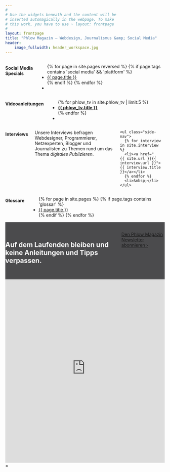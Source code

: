 ```yaml
---
#
# Use the widgets beneath and the content will be
# inserted automagically in the webpage. To make
# this work, you have to use › layout: frontpage
#
layout: frontpage
title: "Phlow Magazin – Webdesign, Journalismus &amp; Social Media"
header:
    image_fullwidth: header_workspace.jpg
---
```

<div class="row">
  <div class="medium-4 columns">
    <h4 class="b15">Social Media Specials</h4>
    <ul class="side-nav">
      {% for page in site.pages reversed %}
      {% if page.tags contains 'social media' && 'plattform' %}<li><a href="{{ site.url }}{{ page.url }}">{{ page.title }}</a></li>{% endif %}
      {% endfor %}
      <li>&nbsp;</li>
    </ul>
  </div><!-- /.medium-4.columns -->


  <div class="medium-4 columns">
    <h4 class="b15">Videoanleitungen</h4>
    <ul class="side-nav">
      {% for phlow_tv in site.phlow_tv | limit:5 %}
      <li><a href="{{ site.url }}{{ phlow_tv.url }}"><strong>{{ phlow_tv.title }}</strong></a></li>
      {% endfor %}
      <li>&nbsp;</li>
    </ul>
  </div><!-- /.medium-4.columns -->


<div class="medium-4 columns">
    <h4 class="b15">Interviews</h4>
    <p>
      Unsere Interviews befragen Webdesigner, Programmierer, Netzexperten, Blogger und Journalisten zu Themen rund um das Thema <em>digitales Publizieren</em>.
    </p>

    <ul class="side-nav">
      {% for interview in site.interview %}
      <li><a href="{{ site.url }}{{ interview.url }}">{{ interview.title }}</a></li>
      {% endfor %}
      <li>&nbsp;</li>
    </ul>
</div><!-- /.medium-4.columns -->
</div><!-- /.row -->


<div class="row">
<div class="medium-4 columns">
</div><!-- /.medium-4.columns -->


  <div class="medium-4 columns">
    <h4 class="b15">Glossare</h4>
    <ul>
      {% for page in site.pages %}
      {% if page.tags contains 'glossar' %}<li><a href="{{ site.url }}{{ page.url }}">{{ page.title }}</a></li>{% endif %}
      {% endfor %}
    </ul>
</div><!-- /.medium-4.columns -->


<div class="medium-4 columns">
</div><!-- /.medium-4.columns -->
</div><!-- /.row -->



<div class="t30 b60" style="padding: 30px 0; background: #4b4b4d;">

<div class="row">
  <div class="small-12 text-center medium-10 medium-offset-1 columns">
    <h2 style="color: #fff;" class="shadow-black b30">Auf dem Laufenden bleiben und keine Anleitungen und Tipps verpassen.</h2>
    <a class="radius button success shadow-black" href="#" data-reveal-id="newsletter-abo">Den Phlow Magazin Newsletter abonnieren ›</a>
  </div><!-- /.small-12 medium-8.columns -->
</div><!-- /.row -->
</div>





<div id="newsletter-abo" class="reveal-modal" data-reveal>
  <iframe width="100%" height="580" src="http://phlow.us2.list-manage1.com/subscribe?u=acb99fb0411d067a7c7ccdb61&id=81e932aa5d" frameborder="0" allowfullscreen=""></iframe>
  <a class="close-reveal-modal">&#215;</a>
</div>

